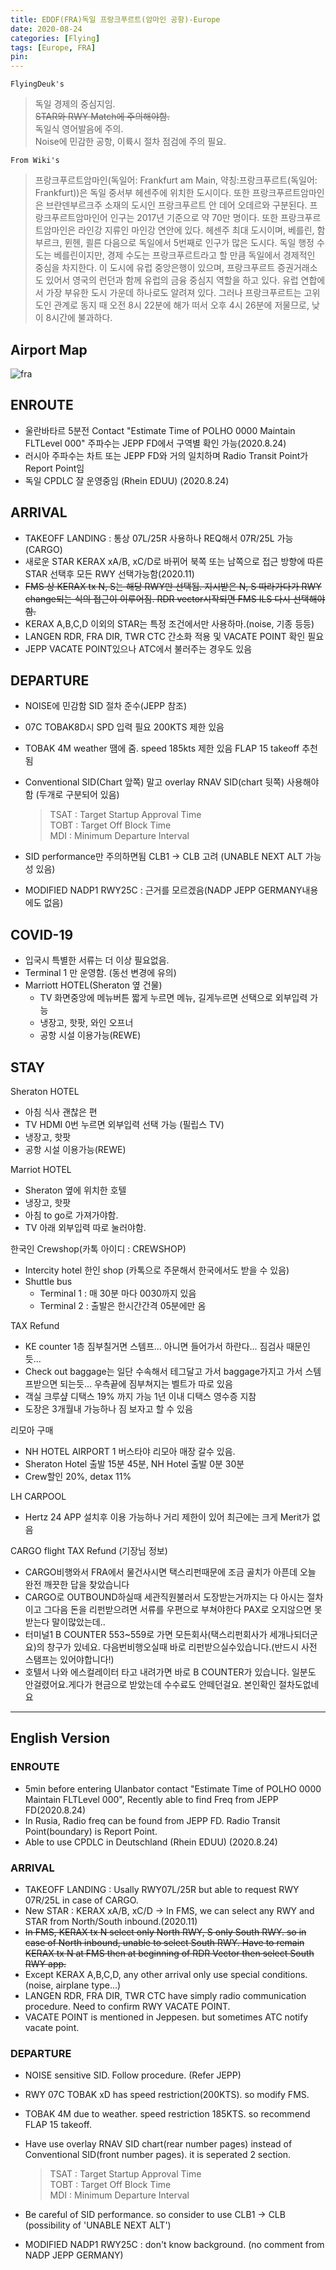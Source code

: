 ```yaml
---
title: EDDF(FRA)독일 프랑크푸르트(암마인 공항)-Europe
date: 2020-08-24
categories: [Flying]
tags: [Europe, FRA]
pin:
---
```


`FlyingDeuk's`
> 독일 경제의 중심지임. <br>
~~STAR와 RWY Match에 주의해야함.~~ <br>
독일식 영어발음에 주의. <br>
Noise에 민감한 공항, 이륙시 절차 점검에 주의 필요. <br>

`From Wiki's`
>프랑크푸르트암마인(독일어: Frankfurt am Main, 약칭:프랑크푸르트(독일어: Frankfurt))은 독일 중서부 헤센주에 위치한 도시이다. 또한 프랑크푸르트암마인은 브란덴부르크주 소재의 도시인 프랑크푸르트 안 데어 오데르와 구분된다. 프랑크푸르트암마인어 인구는 2017년 기준으로 약 70만 명이다. 또한 프랑크푸르트암마인은 라인강 지류인 마인강 연안에 있다. 헤센주 최대 도시이며, 베를린, 함부르크, 뮌헨, 쾰른 다음으로 독일에서 5번째로 인구가 많은 도시다. 독일 행정 수도는 베를린이지만, 경제 수도는 프랑크푸르트라고 할 만큼 독일에서 경제적인 중심을 차지한다. 이 도시에 유럽 중앙은행이 있으며, 프랑크푸르트 증권거래소도 있어서 영국의 런던과 함께 유럽의 금융 중심지 역할을 하고 있다. 유럽 연합에서 가장 부유한 도시 가운데 하나로도 알려져 있다. 그러나 프랑크푸르트는 고위도인 관계로 동지 때 오전 8시 22분에 해가 떠서 오후 4시 26분에 저물므로, 낮이 8시간에 불과하다.

## Airport Map
![fra](/img/flying/airport/fra_ap.jpg)

## ENROUTE
- 울란바타르 5분전 Contact "Estimate Time of POLHO 0000 Maintain FLTLevel 000" 주파수는 JEPP FD에서 구역별 확인 가능(2020.8.24)
- 러시아 주파수는 차트 또는 JEPP FD와 거의 일치하며 Radio Transit Point가 Report Point임
- 독일 CPDLC 잘 운영중임 (Rhein EDUU) (2020.8.24)

## ARRIVAL
- TAKEOFF LANDING : 통상 07L/25R 사용하나 REQ해서 07R/25L 가능(CARGO)
- 새로운 STAR KERAX xA/B, xC/D로 바뀌어 북쪽 또는 남쪽으로 접근 방향에 따른 STAR 선택후 모든 RWY 선택가능함(2020.11)
- ~~FMS 상 KERAX tx N, S는 해당 RWY만 선택됨. 지시받은 N, S 따라가다가 RWY change되는 식의 접근이 이루어짐. RDR vector시작되면 FMS ILS 다시 선택해야함.~~
- KERAX A,B,C,D 이외의 STAR는 특정 조건에서만 사용하마.(noise, 기종 등등)
- LANGEN RDR, FRA DIR, TWR CTC 간소화 적용 및 VACATE POINT 확인 필요
- JEPP VACATE POINT있으나 ATC에서 불러주는 경우도 있음

## DEPARTURE
- NOISE에 민감함 SID 절차 준수(JEPP 참조)
- 07C TOBAK8D시 SPD 입력 필요 200KTS 제한 있음
- TOBAK 4M weather 땜에 줌. speed 185kts 제한 있음 FLAP 15 takeoff 추천됨
- Conventional SID(Chart 앞쪽) 말고 overlay RNAV SID(chart 뒷쪽) 사용해야함 (두개로 구분되어 있음)
	> TSAT : Target Startup Approval Time <br>
  TOBT : Target Off Block Time <br>
  MDI : Minimum Departure Interval

- SID performance만 주의하면됨 CLB1 -> CLB 고려 (UNABLE NEXT ALT 가능성 있음)
- MODIFIED NADP1 RWY25C : 근거를 모르겠음(NADP JEPP GERMANY내용에도 없음)

## COVID-19
- 입국시 특별한 서류는 더 이상 필요없음.
- Terminal 1 만 운영함. (동선 변경에 유의)
- Marriott HOTEL(Sheraton 옆 건물)
  - TV 화면중앙에 메뉴버튼 짧게 누르면 메뉴, 길게누르면 선택으로 외부입력 가능
  - 냉장고, 핫팟, 와인 오프너
  - 공항 시설 이용가능(REWE)


## STAY
Sheraton HOTEL
- 아침 식사 괜찮은 편
- TV HDMI 0번 누르면 외부입력 선택 가능 (필립스 TV)
- 냉장고, 핫팟
- 공항 시설 이용가능(REWE)

Marriot HOTEL
- Sheraton 옆에 위치한 호텔
- 냉장고, 핫팟
- 아침 to go로 가져가야함.
- TV 아래 외부입력 따로 눌러야함.

한국인 Crewshop(카톡 아이디 : CREWSHOP)
- Intercity hotel 한인 shop (카톡으로 주문해서 한국에서도 받을 수 있음)
- Shuttle bus
  - Terminal 1 : 매 30분 마다 0030까지 있음
  - Terminal 2 : 출발은 한시간간격 05분에만 옴

TAX Refund
- KE counter 1층 짐부칠거면 스템프... 아니면 들어가서 하란다... 짐검사 때문인듯…
- Check out baggage는 일단 수속해서 테그달고 가서 baggage가지고 가서 스템프받으면 되는듯… 우측끝에 짐부쳐지는 벨트가 따로 있음
- 객실 크루샾 디택스 19% 까지 가능 1년 이내 디택스 영수증 지참
- 도장은 3개월내 가능하나 짐 보자고 할 수 있음

리모아 구매
- NH HOTEL AIRPORT 1 버스타야 리모아 매장 갈수 있음.
- Sheraton Hotel 출발 15분 45분, NH Hotel 출발 0분 30분
- Crew할인 20%, detax 11%

LH CARPOOL
- Hertz 24 APP 설치후 이용 가능하나 거리 제한이 있어 최근에는 크게 Merit가 없음

CARGO flight TAX Refund (기장님 정보)
- CARGO비행와서 FRA에서 물건사시면 택스리펀때문에 조금 골치가 아픈데 오늘 완전 깨끗한 답을 찾았습니다
- CARGO로 OUTBOUND하실때 세관직원불러서 도장받는거까지는 다 아시는 절차이고 그다음 돈을 리펀받으려면 서류를 우편으로 부쳐야한다 PAX로 오지않으면 못받는다 말이많았는데..
- 터미널1 B COUNTER 553~559로 가면 모든회사(택스리펀회사가 세개나되더군요)의 창구가 있네요. 다음번비행오실때 바로 리펀받으실수있습니다.(반드시 사전 스탬프는 있어야합니다!)
- 호텔서 나와 에스컬레이터 타고 내려가면 바로 B COUNTER가 있습니다. 일분도 안걸렸어요.게다가 현금으로 받았는데 수수료도 안떼던걸요. 본인확인 절차도없네요

--------
## English Version

### ENROUTE
- 5min before entering Ulanbator contact "Estimate Time of POLHO 0000 Maintain FLTLevel 000", Recently able to find Freq from JEPP FD(2020.8.24)
- In Rusia, Radio freq can be found from JEPP FD. Radio Transit Point(boundary) is Report Point.
- Able to use CPDLC in Deutschland (Rhein EDUU) (2020.8.24)

### ARRIVAL
- TAKEOFF LANDING : Usally RWY07L/25R but able to request RWY 07R/25L in case of CARGO.
- New STAR : KERAX xA/B, xC/D -> In FMS, we can select any RWY and STAR from North/South inbound.(2020.11)
- ~~In FMS, KERAX tx N select only North RWY, S only South RWY. so in case of North inbound, unable to select South RWY. Have to remain KERAX tx N at FMS then at beginning of RDR Vector then select South RWY app.~~
- Except KERAX A,B,C,D, any other arrival only use special conditions. (noise, airplane type...)
- LANGEN RDR, FRA DIR, TWR CTC have simply radio communication procedure. Need to confirm RWY VACATE POINT.
- VACATE POINT is mentioned in Jeppesen. but sometimes ATC notify vacate point.

### DEPARTURE
- NOISE sensitive SID. Follow procedure. (Refer JEPP)
- RWY 07C TOBAK xD has speed restriction(200KTS). so modify FMS.
- TOBAK 4M due to weather. speed restriction 185KTS. so recommend FLAP 15 takeoff.
- Have use overlay RNAV SID chart(rear number pages) instead of Conventional SID(front number pages). it is seperated 2 section.
	> TSAT : Target Startup Approval Time <br>
  TOBT : Target Off Block Time <br>
  MDI : Minimum Departure Interval

- Be careful of SID performance. so consider to use CLB1 -> CLB (possibility of 'UNABLE NEXT ALT')
- MODIFIED NADP1 RWY25C : don't know background. (no comment from NADP JEPP GERMANY)
